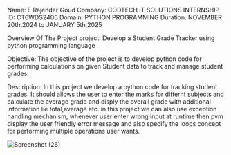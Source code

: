 Name: E Rajender Goud 
Company: CODTECH IT SOLUTIONS 
INTERNSHIP ID: CT6WDS2406 
Domain: PYTHON PROGRAMMING 
Duration: NOVEMBER 20th,2024 to JANUARY 5th,2025

Overview Of The Project project: Develop a Student Grade Tracker using python programming language

Objective: The objective of the project is to develop python code for performing calculations on given Student data to track and manage student grades.

Description: In this project we develop a python code for tracking student grades. It should allows the user to enter the marks for differnt subjects and calculate the average grade and disply the overall grade with additional information lie total,average etc. in this project we can also use exception handling mechanism, whenever user enter wrong input at runtime then pvm display the user friendly error message and also specify the loops concept for performing multiple operations user wants.

![Screenshot (26)](https://github.com/user-attachments/assets/7ee97cc1-857b-469c-b7cc-e89f04e4bf58)
